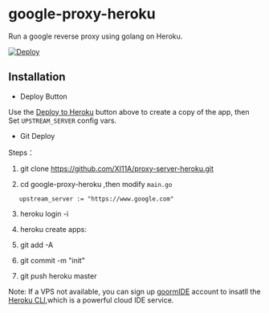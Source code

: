 # google-proxy-heroku

Run a google reverse proxy using golang on Heroku.

[![Deploy](https://www.herokucdn.com/deploy/button.png)](https://dashboard.heroku.com/new?template=https://github.com/XI11A/proxy-server-heroku)

## Installation 
-  Deploy Button

Use the [Deploy to Heroku](https://heroku.com/deploy) button above to create a
copy of the app, then Set `UPSTREAM_SERVER` config vars.

-  Git Deploy

Steps：

1. git clone https://github.com/XI11A/proxy-server-heroku.git

2. cd google-proxy-heroku ,then modify `main.go`
 ```
    upstream_server := "https://www.google.com"
```
3. heroku login -i

4. heroku create apps: <APP name>
  
5. git add -A

6. git commit -m "init"

7. git push heroku master

Note:
If a VPS not available, you can sign up [goormIDE](https://www.goorm.io/) account to insatll the [Heroku CLI](https://devcenter.heroku.com/articles/heroku-cli),which is a powerful cloud IDE service.  
